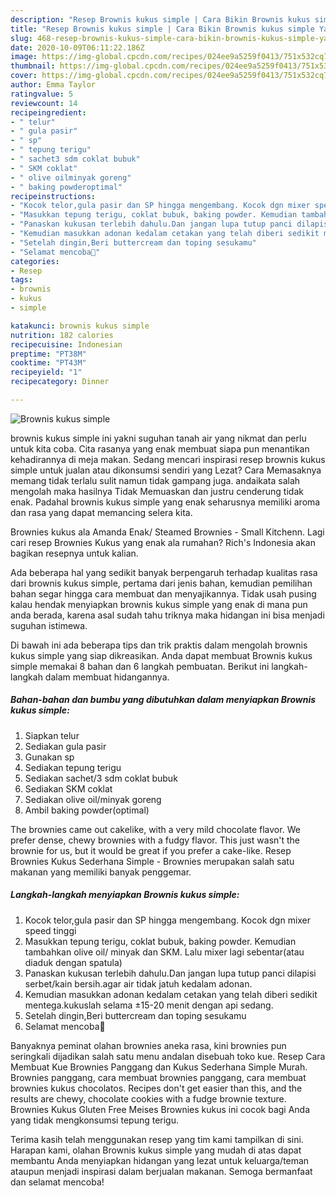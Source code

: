 ```yaml
---
description: "Resep Brownis kukus simple | Cara Bikin Brownis kukus simple Yang Paling Enak"
title: "Resep Brownis kukus simple | Cara Bikin Brownis kukus simple Yang Paling Enak"
slug: 468-resep-brownis-kukus-simple-cara-bikin-brownis-kukus-simple-yang-paling-enak
date: 2020-10-09T06:11:22.186Z
image: https://img-global.cpcdn.com/recipes/024ee9a5259f0413/751x532cq70/brownis-kukus-simple-foto-resep-utama.jpg
thumbnail: https://img-global.cpcdn.com/recipes/024ee9a5259f0413/751x532cq70/brownis-kukus-simple-foto-resep-utama.jpg
cover: https://img-global.cpcdn.com/recipes/024ee9a5259f0413/751x532cq70/brownis-kukus-simple-foto-resep-utama.jpg
author: Emma Taylor
ratingvalue: 5
reviewcount: 14
recipeingredient:
- " telur"
- " gula pasir"
- " sp"
- " tepung terigu"
- " sachet3 sdm coklat bubuk"
- " SKM coklat"
- " olive oilminyak goreng"
- " baking powderoptimal"
recipeinstructions:
- "Kocok telor,gula pasir dan SP hingga mengembang. Kocok dgn mixer speed tinggi"
- "Masukkan tepung terigu, coklat bubuk, baking powder. Kemudian tambahkan olive oil/ minyak dan SKM. Lalu mixer lagi sebentar(atau diaduk dengan spatula)"
- "Panaskan kukusan terlebih dahulu.Dan jangan lupa tutup panci dilapisi serbet/kain bersih.agar air tidak jatuh kedalam adonan."
- "Kemudian masukkan adonan kedalam cetakan yang telah diberi sedikit mentega.kukuslah selama ±15-20 menit dengan api sedang."
- "Setelah dingin,Beri buttercream dan toping sesukamu"
- "Selamat mencoba🤗"
categories:
- Resep
tags:
- brownis
- kukus
- simple

katakunci: brownis kukus simple 
nutrition: 182 calories
recipecuisine: Indonesian
preptime: "PT38M"
cooktime: "PT43M"
recipeyield: "1"
recipecategory: Dinner

---
```



![Brownis kukus simple](https://img-global.cpcdn.com/recipes/024ee9a5259f0413/751x532cq70/brownis-kukus-simple-foto-resep-utama.jpg)


brownis kukus simple ini yakni suguhan tanah air yang nikmat dan perlu untuk kita coba. Cita rasanya yang enak membuat siapa pun menantikan kehadirannya di meja makan.
Sedang mencari inspirasi resep brownis kukus simple untuk jualan atau dikonsumsi sendiri yang Lezat? Cara Memasaknya memang tidak terlalu sulit namun tidak gampang juga. andaikata salah mengolah maka hasilnya Tidak Memuaskan dan justru cenderung tidak enak. Padahal brownis kukus simple yang enak seharusnya memiliki aroma dan rasa yang dapat memancing selera kita.

Brownies kukus ala Amanda Enak/ Steamed Brownies - Small Kitchenn. Lagi cari resep Brownies Kukus yang enak ala rumahan? Rich&#39;s Indonesia akan bagikan resepnya untuk kalian.

Ada beberapa hal yang sedikit banyak berpengaruh terhadap kualitas rasa dari brownis kukus simple, pertama dari jenis bahan, kemudian pemilihan bahan segar hingga cara membuat dan menyajikannya. Tidak usah pusing kalau hendak menyiapkan brownis kukus simple yang enak di mana pun anda berada, karena asal sudah tahu triknya maka hidangan ini bisa menjadi suguhan istimewa.


Di bawah ini ada beberapa tips dan trik praktis dalam mengolah brownis kukus simple yang siap dikreasikan. Anda dapat membuat Brownis kukus simple memakai 8 bahan dan 6 langkah pembuatan. Berikut ini langkah-langkah dalam membuat hidangannya.

<!--inarticleads1-->

##### Bahan-bahan dan bumbu yang dibutuhkan dalam menyiapkan Brownis kukus simple:

1. Siapkan  telur
1. Sediakan  gula pasir
1. Gunakan  sp
1. Sediakan  tepung terigu
1. Sediakan  sachet/3 sdm coklat bubuk
1. Sediakan  SKM coklat
1. Sediakan  olive oil/minyak goreng
1. Ambil  baking powder(optimal)


The brownies came out cakelike, with a very mild chocolate flavor. We prefer dense, chewy brownies with a fudgy flavor. This just wasn&#39;t the brownie for us, but it would be great if you prefer a cake-like. Resep Brownies Kukus Sederhana Simple - Brownies merupakan salah satu makanan yang memiliki banyak penggemar. 

<!--inarticleads2-->

##### Langkah-langkah menyiapkan Brownis kukus simple:

1. Kocok telor,gula pasir dan SP hingga mengembang. Kocok dgn mixer speed tinggi
1. Masukkan tepung terigu, coklat bubuk, baking powder. Kemudian tambahkan olive oil/ minyak dan SKM. Lalu mixer lagi sebentar(atau diaduk dengan spatula)
1. Panaskan kukusan terlebih dahulu.Dan jangan lupa tutup panci dilapisi serbet/kain bersih.agar air tidak jatuh kedalam adonan.
1. Kemudian masukkan adonan kedalam cetakan yang telah diberi sedikit mentega.kukuslah selama ±15-20 menit dengan api sedang.
1. Setelah dingin,Beri buttercream dan toping sesukamu
1. Selamat mencoba🤗


Banyaknya peminat olahan brownies aneka rasa, kini brownies pun seringkali dijadikan salah satu menu andalan disebuah toko kue. Resep Cara Membuat Kue Brownies Panggang dan Kukus Sederhana Simple Murah. Brownies panggang, cara membuat brownies panggang, cara membuat brownies kukus chocolatos. Recipes don&#39;t get easier than this, and the results are chewy, chocolate cookies with a fudge brownie texture. Brownies Kukus Gluten Free Meises Brownies kukus ini cocok bagi Anda yang tidak mengkonsumsi tepung terigu. 

Terima kasih telah menggunakan resep yang tim kami tampilkan di sini. Harapan kami, olahan Brownis kukus simple yang mudah di atas dapat membantu Anda menyiapkan hidangan yang lezat untuk keluarga/teman ataupun menjadi inspirasi dalam berjualan makanan. Semoga bermanfaat dan selamat mencoba!
